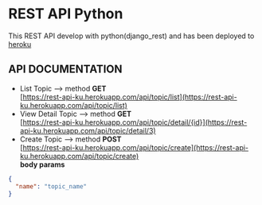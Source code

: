 # REST API Python

This REST API develop with python(django_rest) and has been deployed to [heroku](https://www.heroku.com/)

## API DOCUMENTATION

* List Topic --> method **GET**<br>
[https://rest-api-ku.herokuapp.com/api/topic/list](https://rest-api-ku.herokuapp.com/api/topic/list)
* View Detail Topic --> method **GET**<br>
[https://rest-api-ku.herokuapp.com/api/topic/detail/{id}](https://rest-api-ku.herokuapp.com/api/topic/detail/3)
* Create Topic --> method **POST**<br>
[https://rest-api-ku.herokuapp.com/api/topic/create](https://rest-api-ku.herokuapp.com/api/topic/create)<br>
**body params**
 ```json
 {
   "name": "topic_name" 
 }
 ```
